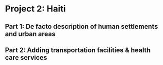 # Project 2: Haiti
## Part 1: De facto description of human settlements and urban areas

## Part 2: Adding transportation facilities & health care services
